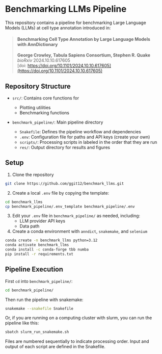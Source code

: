 # Benchmarking LLMs Pipeline

This repository contains a pipeline for benchmarking Large Language Models (LLMs) at cell type annotation introduced in: 
> #### Benchmarking Cell Type Annotation by Large Language Models with AnnDictionary  
> **George Crowley, Tabula Sapiens Consortium, Stephen R. Quake**  
> *bioRxiv* 2024.10.10.617605  
> [doi: https://doi.org/10.1101/2024.10.10.617605](https://doi.org/10.1101/2024.10.10.617605)

## Repository Structure

- `src/`: Contains core functions for
    - Plotting utilities
    - Benchmarking functions

- `benchmark_pipeline/`: Main pipeline directory
    - `Snakefile`: Defines the pipeline workflow and dependencies
    - `.env`: Configuration file for paths and API keys (create your own)
    - `scripts/`: Processing scripts in labeled in the order that they are run
    - `res/`: Output directory for results and figures

## Setup

1. Clone the repository
```bash
git clone https://github.com/ggit12/benchmark_llms.git
```
2. Create a local `.env` file by copying the template:
```bash
cd benchmark_llms
cp benchmark_pipeline/.env_template benchmark_pipeline/.env
```
3. Edit your `.env` file in `benchmark_pipeline/` as needed, including:
    - LLM provider API keys
    - Data path
4. Create a conda environment with `anndict`, `snakemake`, and `selenium`
```bash
conda create -n benchmark_llms python=3.12
conda activate benchmark_llms
conda install -c conda-forge tbb numba
pip install -r requirements.txt
```

## Pipeline Execution

First `cd` into `benchmark_pipeline/`:
```bash
cd benchmark_pipeline/
```

Then run the pipeline with snakemake:
```bash
snakemake --snakefile Snakefile
```

Or, if you are running on a computing cluster with slurm, you can run the pipeline like this:
```bash
sbatch slurm_run_snakemake.sh
```

Files are numbered sequentially to indicate processing order. Input and output of each script are defined in the Snakefile.
